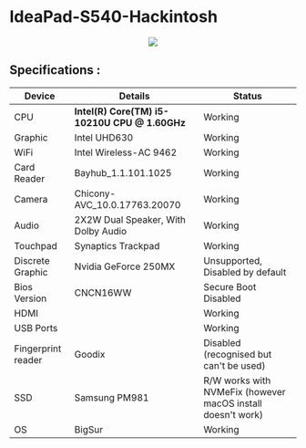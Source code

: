 # IdeaPad-S540-Hackintosh  
<p align="center">
  <img src="https://user-images.githubusercontent.com/47772616/104133915-8ffaf100-53ac-11eb-83f9-ed528b47670c.png" />
</p>

## Specifications :  

Device | Details | Status |
------------ | ------------- | ------------- | 
CPU | **Intel(R) Core(TM) i5-10210U CPU @ 1.60GHz** | Working |
Graphic | Intel UHD630 | Working |
WiFi | Intel Wireless-AC 9462 | Working |
Card Reader | Bayhub_1.1.101.1025 | Working |
Camera | Chicony-AVC_10.0.17763.20070 | Working |
Audio | 2X2W Dual Speaker, With Dolby Audio | Working |
Touchpad | Synaptics Trackpad | Working |
Discrete Graphic | Nvidia GeForce 250MX | Unsupported, Disabled by default |
Bios Version | CNCN16WW | Secure Boot Disabled |
HDMI |    | Working |
USB Ports |      | Working |
Fingerprint reader | Goodix| Disabled (recognised but can't be used) |
SSD | Samsung PM981  | R/W works with NVMeFix (however macOS install doesn't work) |
OS | BigSur | Working |

